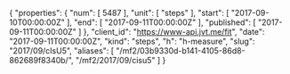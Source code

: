 {
  "properties": {
    "num": [
      5487
    ],
    "unit": [
      "steps"
    ],
    "start": [
      "2017-09-10T00:00:00Z"
    ],
    "end": [
      "2017-09-11T00:00:00Z"
    ],
    "published": [
      "2017-09-11T00:00:00Z"
    ]
  },
  "client_id": "https://www-api.jvt.me/fit",
  "date": "2017-09-11T00:00:00Z",
  "kind": "steps",
  "h": "h-measure",
  "slug": "2017/09/cIsU5",
  "aliases": [
    "/mf2/03b9330d-b141-4105-86d8-862689f8340b/",
    "/mf2/2017/09/cisu5"
  ]
}

